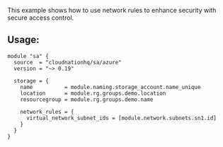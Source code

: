 This example shows how to use network rules to enhance security with secure access control.

## Usage:

```hcl
module "sa" {
  source  = "cloudnationhq/sa/azure"
  version = "~> 0.19"

  storage = {
    name          = module.naming.storage_account.name_unique
    location      = module.rg.groups.demo.location
    resourcegroup = module.rg.groups.demo.name

    network_rules = {
      virtual_network_subnet_ids = [module.network.subnets.sn1.id]
    }
  }
}
```
